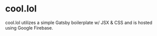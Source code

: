 # cool.lol
cool.lol utilizes a simple Gatsby boilerplate w/ JSX & CSS and is hosted using Google Firebase.
